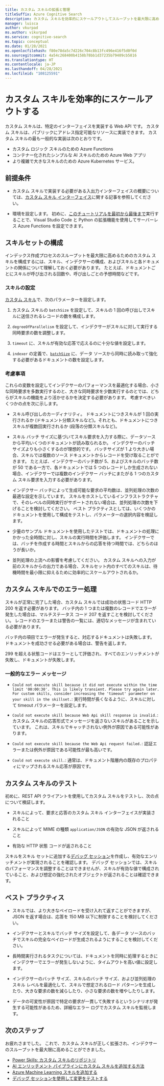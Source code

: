 ```yaml
---
title: カスタム スキルの拡張と管理
titleSuffix: Azure Cognitive Search
description: カスタム スキルを効率的にスケールアウトしてスループットを最大限に高めるためのツールと手法について説明します。 カスタム スキルでは、Azure Cognitive Search で AI によって強化されたインデックス作成パイプラインに追加できるカスタム AI モデルまたはロジックが呼び出されます。
manager: luisca
author: vkurpad
ms.author: vikurpad
ms.service: cognitive-search
ms.topic: conceptual
ms.date: 01/28/2021
ms.openlocfilehash: f80e78da5c7d226c704c8b13fc496e416f5d0f0d
ms.sourcegitcommit: 4a54c268400b4158b78bb1d37235b79409cb5816
ms.translationtype: HT
ms.contentlocale: ja-JP
ms.lasthandoff: 04/28/2021
ms.locfileid: "108125591"
---
```

# <a name="efficiently-scale-out-a-custom-skill"></a>カスタム スキルを効率的にスケールアウトする

カスタム スキルは、特定のインターフェイスを実装する Web API です。 カスタム スキルは、パブリックにアドレス指定可能なリソースに実装できます。 カスタム スキルの最も一般的な実装は次のとおりです。
* カスタム ロジック スキルのための Azure Functions
* コンテナー化されたシンプルな AI スキルのための Azure Web アプリ
* より複雑で大きなスキルのための Azure Kubernetes サービス。

## <a name="prerequisites"></a>前提条件

+ カスタム スキルで実装する必要がある入出力インターフェイスの概要については、[カスタム スキル インターフェイス](cognitive-search-custom-skill-interface.md)に関する記事を参照してください。

+ 環境を設定します。 初めに、[このチュートリアルを最初から最後まで](../azure-functions/create-first-function-vs-code-python.md)実行することで、Visual Studio Code と Python の拡張機能を使用してサーバーレス Azure Functions を設定できます。

## <a name="skillset-configuration"></a>スキルセットの構成

インデックス作成プロセスのスループットを最大限に高めるためのカスタム スキルを構成するには、スキル、インデクサーの構成、およびスキルと各ドキュメントの関係について理解しておく必要があります。 たとえば、ドキュメントごとにスキルが呼び出される回数や、呼び出しごとの予想時間などです。

### <a name="skill-settings"></a>スキルの設定

[カスタム スキル](cognitive-search-custom-skill-web-api.md)で、次のパラメーターを設定します。

1. カスタム スキルの `batchSize` を設定して、スキルの 1 回の呼び出しでスキルに送信されるレコードの数を構成します。

2. `degreeOfParallelism` を設定して、インデクサーがスキルに対して実行する同時要求の数を調整します。

3. `timeout` に、スキルが有効な応答で応えるのに十分な値を設定します。

4. `indexer` の定義で、[`batchSize`](/rest/api/searchservice/create-indexer#indexer-parameters) に、データ ソースから同時に読み取って強化する必要があるドキュメントの数を設定します。

### <a name="considerations"></a>考慮事項

これらの変数を設定してインデクサーのパフォーマンスを最適化する場合、小さな同時要求を多数実行するのと、大きな同時要求を少数実行するのとでは、どちらがスキルの機能をより活かせるかを決定する必要があります。 考慮すべきいくつかの点を次に示します。

* スキル呼び出しのカーディナリティ。 ドキュメントにつきスキルが 1 回の実行されるか (ドキュメント分類スキルなど)。それとも、ドキュメントにつきスキルが複数回実行されるか (段落の分類スキルなど)。

* スキル バッチ サイズに基づいてスキル要求を入力する際に、データソースから平均いくつのドキュメントが読み取られるか。 インデクサーのバッチ サイズよりも小さくするのが理想的です。 バッチサイズが 1 より大きい場合、スキルでは複数のソース ドキュメントからレコードを受け取ることができます。 たとえば、インデクサーのバッチ数が 5、およびスキルのバッチ数が 50 である一方で、各ドキュメントでは 5 つのレコードしか生成されない場合、インデクサーでは複数のインデクサー バッチにまたがる 1 つのカスタム スキル要求を入力する必要があります。

* インデクサー バッチによって生成可能な要求の平均数は、並列処理の次数の最適な設定を示しています。 スキルをホストしているインフラストラクチャで、そのレベルの同時実行がサポートされない場合は、並列処理の次数を下げることを検討してください。 ベスト プラクティスとしては、いくつかのドキュメントを使用して構成をテストし、パラメーターの選択内容を検証します。

* 少量のサンプル ドキュメントを使用したテストでは、ドキュメントの処理にかかった全時間に対し、スキルの実行時間を評価します。 インデクサーでは、バッチを作成する時間とスキルからの応答を待つ時間では、どちらのほうが長いか。 

* 並列処理の上流への影響を考慮してください。 カスタム スキルへの入力が前のスキルからの出力である場合、スキルセット内のすべてのスキルは、待機時間を最小限に抑えるために効率的にスケールアウトされるか。

## <a name="error-handling-in-the-custom-skill"></a>カスタム スキルでのエラー処理

スキルが正常に完了した場合、カスタム スキルでは成功の状態コード HTTP 200 を返す必要があります。 バッチ内の 1 つまたは複数のレコードでエラーが発生した場合は、マルチステータス コード 207 を返すことを検討してください。 レコードのエラーまたは警告の一覧には、適切なメッセージが含まれている必要があります。

バッチ内の項目でエラーが発生すると、対応するドキュメントは失敗します。 ドキュメントを成功させる必要がある場合は、警告を返します。

299 を超える状態コードはエラーとして評価され、すべてのエンリッチメントが失敗し、ドキュメントが失敗します。 

### <a name="common-error-messages"></a>一般的なエラー メッセージ

* `Could not execute skill because it did not execute within the time limit '00:00:30'. This is likely transient. Please try again later. For custom skills, consider increasing the 'timeout' parameter on your skill in the skillset.`: 実行時間が長くなるように、スキルに対して timeout パラメーターを設定します。

* `Could not execute skill because Web Api skill response is invalid.`: カスタム スキルの応答形式でメッセージを返さないスキルがあることを示しています。 これは、スキルでキャッチされない例外が原因である可能性があります。

* `Could not execute skill because the Web Api request failed.`: 認証エラーまたは例外が原因である可能性が最も高いです。

* `Could not execute skill.`: 通常は、ドキュメント階層内の既存のプロパティにマップされるスキル応答が原因です。

## <a name="testing-custom-skills"></a>カスタム スキルのテスト

初めに、REST API クライアントを使用してカスタム スキルをテストし、次の点について検証します。

* スキルによって、要求と応答のカスタム スキル インターフェイスが実装されること

* スキルによって MIME の種類 `application/JSON` の有効な JSON が返されること

* 有効な HTTP 状態 コードが返されること

スキルをスキル セットに追加する[デバッグ セッション](cognitive-search-debug-session.md)を作成し、有効なエンリッチメントが実現されることを確認します。 デバッグ セッションでは、スキルのパフォーマンスを調整することはできませんが、スキルが有効な値で構成されていること、および想定の強化されたオブジェクトが返されることは確認できます。

## <a name="best-practices"></a>ベスト プラクティス

* スキルでは、より大きなペイロードを受け入れて返すことができますが、JSON を返す場合は、応答を 150 MB 以下に制限することを検討してください。

* インデクサーとスキルでバッチ サイズを設定して、各データ ソースのバッチでスキルの完全なペイロードが生成されるようにすることを検討してください。

* 長時間実行されるタスクについては、ドキュメントを同時に処理するときにインデクサーでエラーが発生しないように、タイムアウトを高い値に設定します。

* インデクサーのバッチ サイズ、スキルのバッチ サイズ、および並列処理のスキル レベルを最適化して、スキルで想定されるロード パターンを生成したり、大きな要求の数を減らしたり、小さな要求の数を増やしたりします。

* データの可変性が原因で特定の要求が一貫して失敗するというシナリオが発生する可能性があるため、詳細なエラー ログでカスタム スキルを監視します。


## <a name="next-steps"></a>次のステップ
お疲れさまでした。 これで、カスタム スキルが正しく拡張され、インデクサーのスループットを最大限に高めることができました。 

+ [Power Skills: カスタム スキルのリポジトリ](https://github.com/Azure-Samples/azure-search-power-skills)
+ [AI エンリッチメント パイプラインにカスタム スキルを追加する方法](cognitive-search-custom-skill-interface.md)
+ [Azure Machine Learning スキルを追加する](./cognitive-search-aml-skill.md)
+ [デバッグ セッションを使用して変更をテストする](./cognitive-search-debug-session.md)